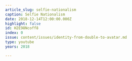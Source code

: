 ```yaml
---
article_slug: selfie-nationalism
caption: Selfie Nationalism
date: 2018-12-14T12:00:00.000Z
highlight: false
id: H2E98Ncoff8
index: 0
issue: content/issues/identity-from-double-to-avatar.md
type: youtube
years: 2018

---
```

